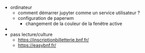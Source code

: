 - ordinateur
	- comment démarrer jupyter comme un service utilisateur ?
	- configuration de paperwm
		- changement de la couleur de la fenêtre active
-
- pass lecture/culture
	- https://inscriptionbilletterie.bnf.fr/
	- https://easybnf.fr/